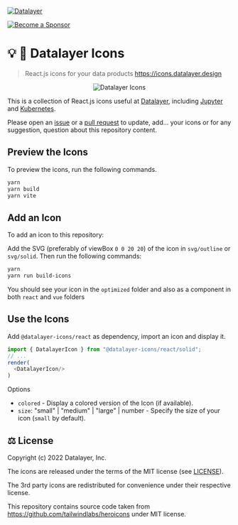 [![Datalayer](https://assets.datalayer.design/datalayer-25.svg)](https://datalayer.io)

[![Become a Sponsor](https://img.shields.io/static/v1?label=Become%20a%20Sponsor&message=%E2%9D%A4&logo=GitHub&style=flat&color=1ABC9C)](https://github.com/sponsors/datalayer)

# 💡 🎉 Datalayer Icons

> React.js icons for your data products https://icons.datalayer.design

<div align="center" style="text-align: center">
  <img alt="Datalayer Icons" src="https://datalayer-jupyter-examples.s3.amazonaws.com/datalayer-icons.png" />
</div>

This is a collection of React.js icons useful at [Datalayer](https://datalayer.tech), including [Jupyter](https://jupyter.org) and [Kubernetes](https://kubernetes.io).

Please open an [issue](https://github.com/datalayer/icons/issues) or a [pull request](https://github.com/datalayer/icons/pulls) to update, add... your icons or for any suggestion, question about this repository content.

## Preview the Icons

To preview the icons, run the following commands.

```bash
yarn
yarn build
yarn vite
```

## Add an Icon

To add an icon to this repository:

Add the SVG (preferably of viewBox `0 0 20 20`) of the icon in `svg/outline` or `svg/solid`. Then run the following commands:

```bash
yarn
yarn run build-icons
```

You should see your icon in the `optimized` folder and also as a component in both `react` and `vue` folders

## Use the Icons

Add `@datalayer-icons/react` as dependency, import an icon and display it.

```typescript
import { DatalayerIcon } from "@datalayer-icons/react/solid";
// ...
render(
  <DatalayerIcon/>
)
```

Options

- `colored` - Display a colored version of the Icon (if available).
- `size`: "small" | "medium" | "large" | number - Specify the size of your icon (`small` by default).

## ⚖️ License

Copyright (c) 2022 Datalayer, Inc.

The icons are released under the terms of the MIT license (see [LICENSE](./LICENSE)).

The 3rd party icons are redistributed for convenience under their respective license.

This repository contains source code taken from https://github.com/tailwindlabs/heroicons under MIT license.
